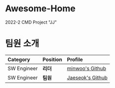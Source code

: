 # Awesome-Home
2022-2 CMD Project "JJ"
# **팀원 소개** 
   | Category | Position | Profile |  
   | :----- | :----- | :---- |
   | SW Engineer | **리더** | [minwoo's Github](https://github.com/MING9UCCI) |  
   | SW Engineer | **팀원** | [Jaeseok's Github](https://github.com/jass2345) |  
   
